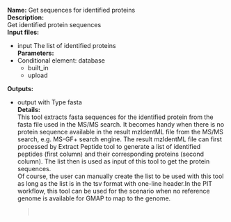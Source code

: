 **Name:** Get sequences for identified proteins<br>
<b>Description:</b><br>
Get identified protein sequences<br>
<b>Input files:</b>
<ul><li>input   The list of identified proteins<br>
<b>Parameters:</b><br>
</li><li>Conditional element: database<br>
<ul><li>built_in<br>
</li><li>upload</li></ul></li></ul>

<b>Outputs:</b><br>
<ul><li>output with Type fasta<br>
<b>Details:</b><br>
This tool extracts fasta sequences for the identified protein from the fasta file used in the MS/MS search. It becomes handy when there is no protein sequence available in the result mzIdentML file from the MS/MS search, e.g. MS-GF+ search engine. The result mzIdentML file can first processed by Extract Peptide tool to generate a list of identified peptides (first column) and their corresponding proteins (second column). The list then is used as input of this tool to get the protein sequences.<br>
Of course, the user can manually create the list to be used with this tool as long as the list is in the tsv format with one-line header.In the PIT workflow, this tool can be used for the scenario when no reference genome is available for GMAP to map to the genome.<br>
<blockquote><br></blockquote></li></ul>
